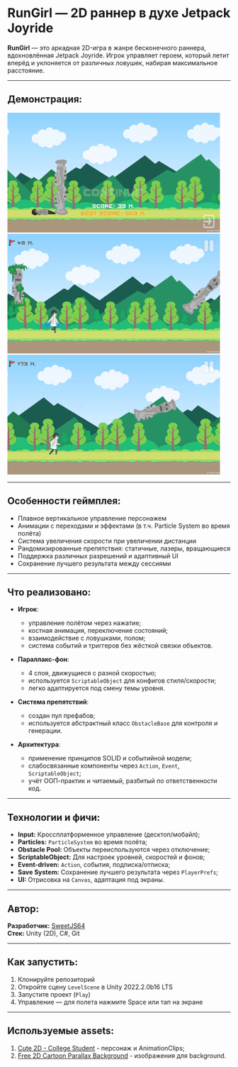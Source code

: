 
# RunGirl — 2D раннер в духе Jetpack Joyride

**RunGirl** — это аркадная 2D-игра в жанре бесконечного раннера, вдохновлённая Jetpack Joyride. Игрок управляет героем, который летит вперёд и уклоняется от различных ловушек, набирая максимальное расстояние.

---

## Демонстрация:
![StartGame](https://github.com/SweetJS64/RunMan/blob/main/Docs/startGame.gif)
![GamePlay](https://github.com/SweetJS64/RunMan/blob/main/Docs/gamePlay.gif)
![GamePlay](https://github.com/SweetJS64/RunMan/blob/main/Docs/gameOver.gif)

---

## Особенности геймплея:
- Плавное вертикальное управление персонажем
- Анимации с переходами и эффектами (в т.ч. Particle System во время полёта)
- Система увеличения скорости при увеличении дистанции
- Рандомизированные препятствия: статичные, лазеры, вращающиеся
- Поддержка различных разрешений и адаптивный UI
- Сохранение лучшего результата между сессиями

---

## Что реализовано:

- **Игрок**:
  - управление полётом через нажатие;
  - костная анимация, переключение состояний;
  - взаимодействие с ловушками, полом;
  - система событий и триггеров без жёсткой связки объектов.

- **Параллакс-фон**:
  - 4 слоя, движущиеся с разной скоростью;
  - используется `ScriptableObject` для конфигов стиля/скорости;
  - легко адаптируется под смену темы уровня.

- **Система препятствий**:
  - создан пул префабов;
  - используется абстрактный класс `ObstacleBase` для контроля и генерации.

- **Архитектура**:
  - применение принципов SOLID и событийной модели;
  - слабосвязанные компоненты через `Action`, `Event`, `ScriptableObject`;
  - учёт OOП-практик и читаемый, разбитый по ответственности код.

---

## Технологии и фичи:

- **Input:** Кроссплатформенное управление (десктоп/мобайл);
- **Particles:** `ParticleSystem` во время полёта;
- **Obstacle Pool:** Объекты переиспользуются через отключение;
- **ScriptableObject:** Для настроек уровней, скоростей и фонов;
- **Event-driven:** `Action`, события, подписка/отписка;
- **Save System:** Сохранение лучшего результата через `PlayerPrefs`;
- **UI:** Отрисовка на `Canvas`, адаптация под экраны.

---

## Автор:
**Разработчик:** [SweetJS64](https://github.com/SweetJS64)    
**Стек:** Unity (2D), C#, Git

---

## Как запустить:
1. Клонируйте репозиторий  
2. Откройте сцену `LevelScene` в Unity 2022.2.0b16 LTS  
3. Запустите проект (`Play`)  
4. Управление — для полета нажмите Space или тап на экране

---

## Используемые assets:
1. [Cute 2D - College Student](https://assetstore.unity.com/packages/2d/characters/cute-2d-college-student-198684) - персонаж и AnimationClips;
2. [Free 2D Cartoon Parallax Background](https://assetstore.unity.com/packages/2d/environments/free-2d-cartoon-parallax-background-205812) - изображения для background.
